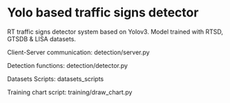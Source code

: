 # Yolo based traffic signs detector
RT traffic signs detector system based on Yolov3. Model trained with RTSD, GTSDB & LISA datasets.

Client-Server communication: detection/server.py

Detection functions: detection/detector.py

Datasets Scripts: datasets_scripts

Training chart script: training/draw_chart.py
